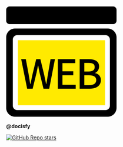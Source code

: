 <!-- Logo -->
[![](./_media/icon.svg)](/)

<!-- Title -->
**@docisfy**

<!-- Badge -->
[![GitHub Repo stars](https://img.shields.io/github/stars/docsifyjs/docsify ':class=badge')](https://github.com/docsifyjs/docsify/)

